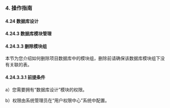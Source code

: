 ### 4. 操作指南

#### 4.24 数据库设计

#### 4.24.3 数据库模块管理

#### 4.24.3.3 删除模块组

本节为您介绍如何删除项目数据库中的模块组，删除前请确保该数据库模块组下没有关联的表。

#### 4.24.3.3.1 前提条件

a）您需要拥有“数据库设计”模块的权限。

b）权限由系统管理员在“用户权限中心”系统中配置。

